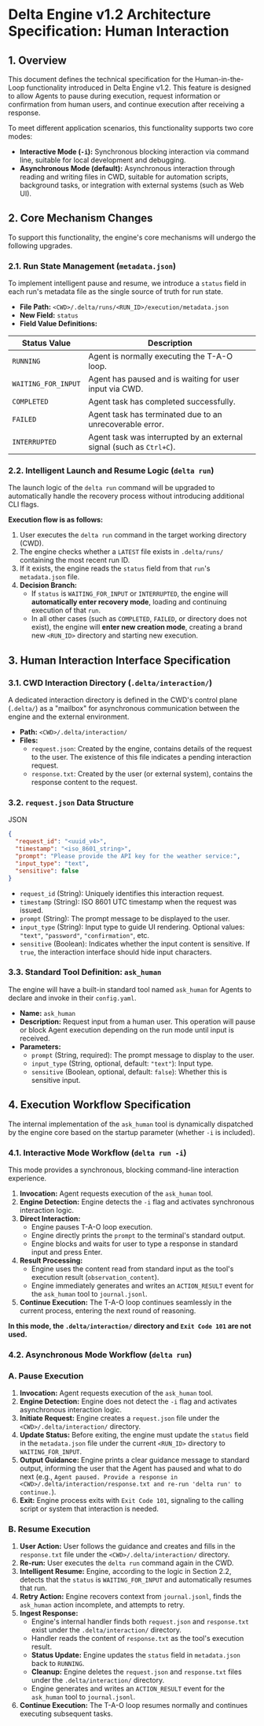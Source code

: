 # Delta Engine v1.2 Architecture Specification: Human Interaction

## 1. Overview

This document defines the technical specification for the Human-in-the-Loop functionality introduced in Delta Engine v1.2. This feature is designed to allow Agents to pause during execution, request information or confirmation from human users, and continue execution after receiving a response.

To meet different application scenarios, this functionality supports two core modes:

- **Interactive Mode (`-i`):** Synchronous blocking interaction via command line, suitable for local development and debugging.
- **Asynchronous Mode (default):** Asynchronous interaction through reading and writing files in CWD, suitable for automation scripts, background tasks, or integration with external systems (such as Web UI).

## 2. Core Mechanism Changes

To support this functionality, the engine's core mechanisms will undergo the following upgrades.

### 2.1. Run State Management (`metadata.json`)

To implement intelligent pause and resume, we introduce a `status` field in each run's metadata file as the single source of truth for run state.

- **File Path:** `<CWD>/.delta/runs/<RUN_ID>/execution/metadata.json`
- **New Field:** `status`
- **Field Value Definitions:**

| Status Value | Description |
| --- | --- |
| `RUNNING` | Agent is normally executing the T-A-O loop. |
| `WAITING_FOR_INPUT` | Agent has paused and is waiting for user input via CWD. |
| `COMPLETED` | Agent task has completed successfully. |
| `FAILED` | Agent task has terminated due to an unrecoverable error. |
| `INTERRUPTED` | Agent task was interrupted by an external signal (such as `Ctrl+C`). |

### 2.2. Intelligent Launch and Resume Logic (`delta run`)

The launch logic of the `delta run` command will be upgraded to automatically handle the recovery process without introducing additional CLI flags.

**Execution flow is as follows:**

1. User executes the `delta run` command in the target working directory (CWD).
2. The engine checks whether a `LATEST` file exists in `.delta/runs/` containing the most recent run ID.
3. If it exists, the engine reads the `status` field from that `run`'s `metadata.json` file.
4. **Decision Branch:**
    - If `status` is `WAITING_FOR_INPUT` or `INTERRUPTED`, the engine will **automatically enter recovery mode**, loading and continuing execution of that `run`.
    - In all other cases (such as `COMPLETED`, `FAILED`, or directory does not exist), the engine will **enter new creation mode**, creating a brand new `<RUN_ID>` directory and starting new execution.

## 3. Human Interaction Interface Specification

### 3.1. CWD Interaction Directory (`.delta/interaction/`)

A dedicated interaction directory is defined in the CWD's control plane (`.delta/`) as a "mailbox" for asynchronous communication between the engine and the external environment.

- **Path:** `<CWD>/.delta/interaction/`
- **Files:**
    - `request.json`: Created by the engine, contains details of the request to the user. The existence of this file indicates a pending interaction request.
    - `response.txt`: Created by the user (or external system), contains the response content to the request.

### 3.2. `request.json` Data Structure

JSON

```json
{
  "request_id": "<uuid_v4>",
  "timestamp": "<iso_8601_string>",
  "prompt": "Please provide the API key for the weather service:",
  "input_type": "text",
  "sensitive": false
}
```

- `request_id` (String): Uniquely identifies this interaction request.
- `timestamp` (String): ISO 8601 UTC timestamp when the request was issued.
- `prompt` (String): The prompt message to be displayed to the user.
- `input_type` (String): Input type to guide UI rendering. Optional values: `"text"`, `"password"`, `"confirmation"`, etc.
- `sensitive` (Boolean): Indicates whether the input content is sensitive. If `true`, the interaction interface should hide input characters.

### 3.3. Standard Tool Definition: `ask_human`

The engine will have a built-in standard tool named `ask_human` for Agents to declare and invoke in their `config.yaml`.

- **Name:** `ask_human`
- **Description:** Request input from a human user. This operation will pause or block Agent execution depending on the run mode until input is received.
- **Parameters:**
    - `prompt` (String, required): The prompt message to display to the user.
    - `input_type` (String, optional, default: `"text"`): Input type.
    - `sensitive` (Boolean, optional, default: `false`): Whether this is sensitive input.

## 4. Execution Workflow Specification

The internal implementation of the `ask_human` tool is dynamically dispatched by the engine core based on the startup parameter (whether `-i` is included).

### 4.1. Interactive Mode Workflow (`delta run -i`)

This mode provides a synchronous, blocking command-line interaction experience.

1. **Invocation:** Agent requests execution of the `ask_human` tool.
2. **Engine Detection:** Engine detects the `-i` flag and activates synchronous interaction logic.
3. **Direct Interaction:**
    - Engine pauses T-A-O loop execution.
    - Engine directly prints the `prompt` to the terminal's standard output.
    - Engine blocks and waits for user to type a response in standard input and press Enter.
4. **Result Processing:**
    - Engine uses the content read from standard input as the tool's execution result (`observation_content`).
    - Engine immediately generates and writes an `ACTION_RESULT` event for the `ask_human` tool to `journal.jsonl`.
5. **Continue Execution:** The T-A-O loop continues seamlessly in the current process, entering the next round of reasoning.

**In this mode, the `.delta/interaction/` directory and `Exit Code 101` are not used.**

### 4.2. Asynchronous Mode Workflow (`delta run`)

### A. Pause Execution

1. **Invocation:** Agent requests execution of the `ask_human` tool.
2. **Engine Detection:** Engine does not detect the `-i` flag and activates asynchronous interaction logic.
3. **Initiate Request:** Engine creates a `request.json` file under the `<CWD>/.delta/interaction/` directory.
4. **Update Status:** Before exiting, the engine must update the `status` field in the `metadata.json` file under the current `<RUN_ID>` directory to `WAITING_FOR_INPUT`.
5. **Output Guidance:** Engine prints a clear guidance message to standard output, informing the user that the Agent has paused and what to do next (e.g., `Agent paused. Provide a response in <CWD>/.delta/interaction/response.txt and re-run 'delta run' to continue.`).
6. **Exit:** Engine process exits with `Exit Code 101`, signaling to the calling script or system that interaction is needed.

### B. Resume Execution

1. **User Action:** User follows the guidance and creates and fills in the `response.txt` file under the `<CWD>/.delta/interaction/` directory.
2. **Re-run:** User executes the `delta run` command again in the CWD.
3. **Intelligent Resume:** Engine, according to the logic in Section 2.2, detects that the `status` is `WAITING_FOR_INPUT` and automatically resumes that run.
4. **Retry Action:** Engine recovers context from `journal.jsonl`, finds the `ask_human` action incomplete, and attempts to retry.
5. **Ingest Response:**
    - Engine's internal handler finds both `request.json` and `response.txt` exist under the `.delta/interaction/` directory.
    - Handler reads the content of `response.txt` as the tool's execution result.
    - **Status Update:** Engine updates the `status` field in `metadata.json` back to `RUNNING`.
    - **Cleanup:** Engine deletes the `request.json` and `response.txt` files under the `.delta/interaction/` directory.
    - Engine generates and writes an `ACTION_RESULT` event for the `ask_human` tool to `journal.jsonl`.
6. **Continue Execution:** The T-A-O loop resumes normally and continues executing subsequent tasks.
